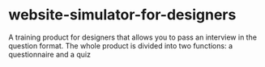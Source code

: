 # website-simulator-for-designers
A training product for designers that allows you to pass an interview in the question format. The whole product is divided into two functions: a questionnaire and a quiz

